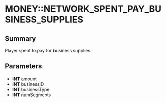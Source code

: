 # MONEY::NETWORK_SPENT_PAY_BUSINESS_SUPPLIES

## Summary
Player spent to pay for business supplies

## Parameters
* **INT** amount
* **INT** businessID
* **INT** businessType
* **INT** numSegments